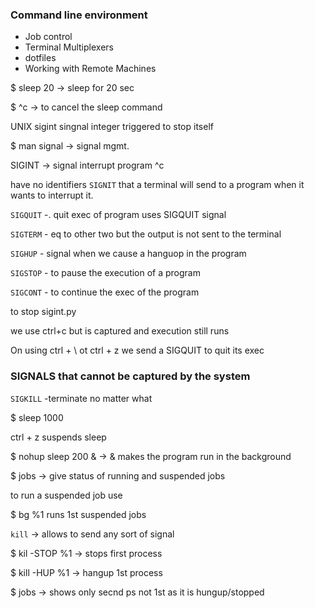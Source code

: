 ### Command line environment

- Job control
- Terminal Multiplexers
- dotfiles
- Working with Remote Machines


$ sleep 20 -> sleep for 20 sec

$ ^c -> to cancel the sleep command

UNIX sigint singnal integer triggered to stop itself

$ man signal -> signal mgmt.

SIGINT -> signal interrupt program ^c

have no identifiers 
`SIGNIT` that a terminal will send to a program when it wants to interrupt it.

`SIGQUIT` -. quit exec of program uses SIGQUIT signal

`SIGTERM` - eq to other two but the output is not sent to the terminal

`SIGHUP` -  signal when we cause a hanguop in the program 

`SIGSTOP` - to pause the execution of a program

`SIGCONT` - to continue the exec of the program

to stop sigint.py

we use ctrl+c but is captured and execution still runs

On using ctrl + \ ot ctrl + z we send a SIGQUIT to quit its exec

###  SIGNALS that cannot be captured by the system

`SIGKILL` -terminate no matter what

$ sleep 1000

ctrl + z suspends sleep

$ nohup sleep 200 & -> & makes the program run in the background

$ jobs -> give status of running and suspended jobs 

to run a suspended job use

$ bg %1 runs 1st suspended jobs

`kill` -> allows to send any sort of signal

$ kil -STOP %1 -> stops first process

$ kill -HUP %1 -> hangup 1st process

$ jobs -> shows only secnd ps not 1st as it is hungup/stopped

 





